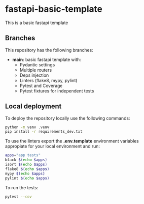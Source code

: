 # fastapi-basic-template
This is a basic fastapi template

## Branches
This repository has the following branches:
- **main**: basic fastapi template with:
    - Pydantic settings
    - Multiple routers
    - Deps injection
    - Linters (flake8, mypy, pylint)
    - Pytest and Coverage
    - Pytest fixtures for independent tests

## Local deployment
To deploy the repository locally use the following commands:
```sh
python -m venv .venv
pip install -r requirements_dev.txt
```

To use the linters export the **.env.template** environment variables appropiate for your local environment and run:
```sh
apps="app tests"
black $(echo $apps)
isort $(echo $apps)
flake8 $(echo $apps)
mypy $(echo $apps)
pylint $(echo $apps)
```
To run the tests:
```sh
pytest --cov
```
